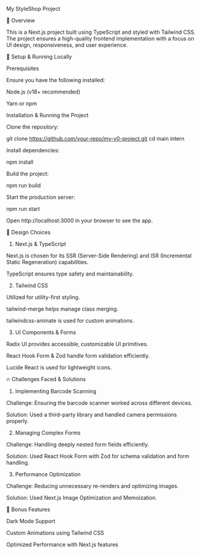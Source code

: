 My StyleShop Project

📌 Overview

This is a Next.js project built using TypeScript and styled with Tailwind CSS. The project ensures a high-quality frontend implementation with a focus on UI design, responsiveness, and user experience.

🚀 Setup & Running Locally

Prerequisites

Ensure you have the following installed:

Node.js (v18+ recommended)

Yarn or npm

Installation & Running the Project

Clone the repository:

git clone https://github.com/your-repo/my-v0-project.git
cd main intern

Install dependencies:

npm install

Build the project:

npm run build

Start the production server:

npm run start

Open http://localhost:3000 in your browser to see the app.

🎨 Design Choices

1. Next.js & TypeScript

Next.js is chosen for its SSR (Server-Side Rendering) and ISR (Incremental Static Regeneration) capabilities.

TypeScript ensures type safety and maintainability.

2. Tailwind CSS

Utilized for utility-first styling.

tailwind-merge helps manage class merging.

tailwindcss-animate is used for custom animations.

3. UI Components & Forms

Radix UI provides accessible, customizable UI primitives.

React Hook Form & Zod handle form validation efficiently.

Lucide React is used for lightweight icons.

🔥 Challenges Faced & Solutions

1. Implementing Barcode Scanning

Challenge: Ensuring the barcode scanner worked across different devices.

Solution: Used a third-party library and handled camera permissions properly.

2. Managing Complex Forms

Challenge: Handling deeply nested form fields efficiently.

Solution: Used React Hook Form with Zod for schema validation and form handling.

3. Performance Optimization

Challenge: Reducing unnecessary re-renders and optimizing images.

Solution: Used Next.js Image Optimization and Memoization.

🎯 Bonus Features

Dark Mode Support

Custom Animations using Tailwind CSS

Optimized Performance with Next.js features